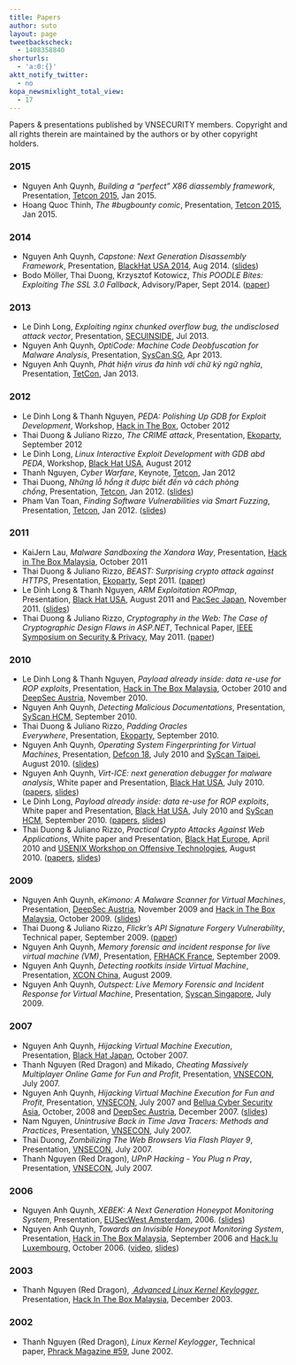 ```yaml
---
title: Papers
author: suto
layout: page
tweetbackscheck:
  - 1408358840
shorturls:
  - 'a:0:{}'
aktt_notify_twitter:
  - no
kopa_newsmixlight_total_view:
  - 17
---
```

Papers & presentations published by VNSECURITY members. Copyright and all rights therein are maintained by the authors or by other copyright holders.

### 2015

* Nguyen Anh Quynh, *Building a “perfect” X86 diassembly framework*, Presentation, <a href="https://tetcon.org/saigon-2015/talks/building-a-perfect-x86-diassembly-framework.html" target="_blank">Tetcon 2015</a>, Jan 2015.
* Hoang Quoc Thinh, *The #bugbounty comic*, Presentation, <a href="https://tetcon.org/saigon-2015/talks/the-bugbounty-comic.html" target="_blank">Tetcon 2015</a>, Jan 2015.

### 2014

* Nguyen Anh Quynh, *Capstone: Next Generation Disassembly Framework*, Presentation, <a href="https://www.blackhat.com/us-14/speakers/Quynh-Nguyen-Anh.html" target="_blank">BlackHat USA 2014</a>, Aug 2014. (<a href="http://capstone-engine.org/BHUSA2014-capstone.pdf" target="_blank">slides</a>)
* Bodo Möller, Thai Duong, Krzysztof Kotowicz, *This POODLE Bites: Exploiting The SSL 3.0 Fallback*, Advisory/Paper, Sept 2014. (<a href="https://www.openssl.org/~bodo/ssl-poodle.pdf" target="_blank">paper</a>)

### 2013

*   Le Dinh Long, *Exploiting nginx chunked overflow bug, the undisclosed attack vector*, Presentation, <a href="http://www.secuinside.com" target="_blank">SECUINSIDE</a>, Jul 2013.
*   Nguyen Anh Quynh, *OptiCode: Machine Code Deobfuscation for Malware Analysis*, Presentation, <a href="http://syscan.org" target="_blank">SysCan SG</a>, Apr 2013.
*   Nguyen Anh Quynh, *Phát hiện virus đa hình với chữ ký ngữ nghĩa*, Presentation, <a href="http://tetcon.org" target="_blank">TetCon</a>, Jan 2013.

### 2012

*   Le Dinh Long & Thanh Nguyen, *PEDA: Polishing Up GDB for Exploit Development*, Workshop, <a href="http://conference.hitb.org/hitbsecconf2012kul/thanh-nguyen/" target="_blank">Hack in The Box</a>, October 2012
*   Thai Duong & Juliano Rizzo, *The CRIME attack*, Presentation, <a href="http://www.ekoparty.org/2012/juliano-rizzo.php" target="_blank">Ekoparty</a>, September 2012
*   Le Dinh Long, *Linux Interactive Exploit Development with GDB abd PEDA*, Workshop, <a href="http://www.blackhat.com/html/bh-us-12/bh-us-12-briefings.html#Le" target="_blank">Black Hat USA</a>, August 2012
*   Thanh Nguyen, *Cyber Warfare*, Keynote, <a href="http://tetcon.org" target="_blank">Tetcon</a>, Jan 2012
*   Thai Duong, *Những lỗ hổng ít được biết đến và cách phòng chống*, Presentation, <a href="http://tetcon.org" target="_blank">Tetcon</a>, Jan 2012. (<a href="https://docs.google.com/present/view?id=dffw6v5g_31vc4jsjg3&revision=_latest&start=0&theme=shelley&cwj=true">slides</a>)
*   Pham Van Toan, *Finding Software Vulnerabilities via Smart Fuzzing*, Presentation, <a href="http://tetcon.org" target="_blank">Tetcon</a>, Jan 2012. (<a href="https://docs.google.com/viewer?a=v&pid=explorer&chrome=true&srcid=0B_L6MdkbAn4MNTQxNDI3ODAtMjhjZi00MzMxLWJmNTAtMTUwOTJjOWNmMDVj&hl=en_US">slides</a>)

### 2011

*   KaiJern Lau, *Malware Sandboxing the Xandora Way*, Presentation, <a href="http://conference.hitb.org/hitbsecconf2011kul/?page_id=2048" target="_blank">Hack in The Box Malaysia</a>, October 2011
*   Thai Duong & Juliano Rizzo, *BEAST: Surprising crypto attack against HTTPS*, Presentation, <a href="http://www.ekoparty.org/2011/thai-duong.php" target="_blank">Ekoparty</a>, Sept 2011. (<a href="http://www.insecure.cl/Beast-SSL.rar" target="_blank">paper</a>)
*   Le Dinh Long & Thanh Nguyen, *ARM Exploitation ROPmap*, Presentation, <a href="http://www.blackhat.com/html/bh-us-11/bh-us-11-briefings.html#Le" target="_blank">Black Hat USA</a>, August 2011 and <a href="http://pacsec.jp/speakers.html" target="_blank">PacSec Japan</a>, November 2011. (<a href="https://media.blackhat.com/bh-us-11/Le/BH_US_11_Le_ARM_Exploitation_ROPmap_Slides.pdf">slides</a>)
*   Thai Duong & Juliano Rizzo, *Cryptography in the Web: The Case of Cryptographic Design Flaws in ASP.NET*, Technical Paper, <a href="http://www.ieee-security.org/TC/SP2011/program.html" target="_blank">IEEE Symposium on Security & Privacy</a>, May 2011. (<a href="http://www.ieee-security.org/TC/SP2011/PAPERS/2011/paper030.pdf" target="_blank">paper</a>)

### 2010

*   Le Dinh Long & Thanh Nguyen, *Payload already inside: data re-use for ROP exploits*, Presentation, <a href="http://conference.hitb.org/hitbsecconf2010kl/" target="_blank">Hack in The Box Malaysia</a>, October 2010 and <a href="https://deepsec.net/schedule" target="_blank">DeepSec Austria</a>, November 2010. 
*   Nguyen Anh Quynh, *Detecting Malicious Documentations*, Presentation, <a href="http://www.syscan.org/index.php/archive/view/year/2010/city/hcm/pg/speakers" target="_blank">SyScan HCM</a>, September 2010.
*   Thai Duong & Juliano Rizzo, *Padding Oracles Everywhere*, Presentation, <a href="http://www.ekoparty.org/thai-duong-2010.php" target="_blank">Ekoparty</a>, September 2010.
*   Nguyen Anh Quynh, *Operating System Fingerprinting for Virtual Machines*, Presentation, <a href="https://www.defcon.org/html/defcon-18/dc-18-schedule.html" target="_blank">Defcon 18</a>, July 2010 and [SyScan Taipei][1], August 2010. (<a href="http://www.defcon.org/images/defcon-18/dc-18-presentations/Quynh/DEFCON-18-Quynh-OS-Fingerprinting-VM.pdf" target="_blank">slides</a>)
*   Nguyen Anh Quynh, *Virt-ICE: next generation debugger for malware analysis*, White paper and Presentation, <a href="http://www.blackhat.com/html/bh-us-10/bh-us-10-briefings.html" target="_blank">Black Hat USA</a>, July 2010. ([papers][2], [slides][3])  
*   Le Dinh Long, *Payload already inside: data re-use for ROP exploits*, White paper and Presentation, <a href="http://www.blackhat.com/html/bh-us-10/bh-us-10-briefings.html" target="_blank">Black Hat USA</a>, July 2010 and <a href="http://www.syscan.org/index.php/archive/view/year/2010/city/hcm/pg/speakers" target="_blank">SyScan HCM</a>, September 2010. ([papers][4], [slides][5])
*   Thai Duong & Juliano Rizzo, *Practical Crypto Attacks Against Web Applications*, White paper and Presentation, <a href="http://www.blackhat.com/html/bh-eu-10/bh-eu-10-briefings.html#Duong" target="_blank">Black Hat Europe</a>, April 2010 and [USENIX Workshop on Offensive Technologies][6], August 2010. (<a href="https://media.blackhat.com/bh-eu-10/whitepapers/Duong_Rizzo/BlackHat-EU-2010-Duong-Rizzo-Padding-Oracle-wp.pdf" target="_blank">papers</a>, <a href="https://media.blackhat.com/bh-eu-10/presentations/Duong_Rizzo/BlackHat-EU-2010-Duong-Rizzo-Padding-Oracle-slides.pdf" target="_blank">slides</a>)

### 2009

*   Nguyen Anh Quynh, *eKimono: A Malware Scanner for Virtual Machines*, Presentation, <a href="https://deepsec.net/docs/speaker.html" target="_blank">DeepSec Austria</a>, November 2009 and <a href="http://conference.hitb.org/hitbsecconf2009kl/?page_id=482" target="_blank">Hack in The Box Malaysia</a>, October 2009. ([slides][7])
*   Thai Duong & Juliano Rizzo, *Flickr’s API Signature Forgery Vulnerability*, Technical paper, September 2009. ([paper][8])
*   Nguyen Anh Quynh, *Memory forensic and incident response for live virtual machine (VM)*, Presentation, <a href="http://www.frhack.org/frhack-conference.php#virtual-machine-memory-forensic" target="_blank">FRHACK France</a>, September 2009.
*   Nguyen Anh Quynh, *Detecting rootkits inside Virtual Machine*, Presentation, <a href="http://xcon.xfocus.org/speakers.html" target="_blank">XCON China</a>, August 2009.
*   Nguyen Anh Quynh, *Outspect: Live Memory Forensic and Incident Response for Virtual Machine*, Presentation, <a href="http://www.syscan.org/Sg/program2.html" target="_blank">Syscan Singapore</a>, July 2009.

### 2007

*   Nguyen Anh Quynh, *Hijacking Virtual Machine Execution*, Presentation, <a href="http://www.blackhat.com/html/bh-japan-07/bh-jp-07-en-speakers.html#Anh" target="_blank">Black Hat Japan</a>, October 2007.
*   Thanh Nguyen (Red Dragon) and Mikado, *Cheating Massively Multiplayer Online Game for Fun and Profit*, Presentation, [VNSECON][9], July 2007.
*   Nguyen Anh Quynh, *Hijacking Virtual Machine Execution for Fun and Profit*, Presentation, [VNSECON][9], July 2007 and [Bellua Cyber Security Asia][10], October, 2008 and [DeepSec Austria][11], December 2007. ([slides][12])
*   Nam Nguyen, *Unintrusive Back in Time Java Tracers: Methods and Practices*, Presentation, [VNSECON][9], July 2007.
*   Thai Duong, *Zombilizing The Web Browsers Via Flash Player 9*, Presentation, [VNSECON][9], July 2007.
*   Thanh Nguyen (Red Dragon), *UPnP Hacking - You Plug n Pray*, Presentation, [VNSECON][9], July 2007.

### 2006

*   Nguyen Anh Quynh, *XEBEK: A Next Generation Honeypot Monitoring System*, Presentation, <a href="http://eusecwest.com/pastevents.html" target="_blank">EUSecWest Amsterdam</a>, 2006. ([slides][13])
*   Nguyen Anh Quynh, *Towards an Invisible Honeypot Monitoring System*, Presentation, <a href="http://conference.hitb.org/hitbsecconf2009kl/?page_id=482" target="_blank">Hack in The Box Malaysia</a>, September 2006 and [Hack.lu Luxembourg][14], October 2006. ([video][15], [slides][16])

### 2003

*   Thanh Nguyen (Red Dragon), [ *Advanced Linux Kernel Keylogger*][17], Presentation, <a href="http://conference.hackinthebox.org/hitbsecconf2003/speakers.php#rd" target="_blank">Hack In The Box Malaysia</a>, December 2003.

### 2002

*   Thanh Nguyen (Red Dragon), *Linux Kernel Keylogger*, Technical paper, <a href="http://phrack.org/issues.html?issue=59&id=14#article" target="_blank">Phrack Magazine #59</a>, June 2002.


 [1]: http://www.syscan.org/Tpe/index.php
 [2]: https://media.blackhat.com/bh-us-10/whitepapers/Anh/BlackHat-USA-2010-Anh-Virt-ICE-wp.pdf
 [3]: https://media.blackhat.com/bh-us-10/presentations/Anh/BlackHat-USA-2010-Anh-Virt-ICE-slides.pdf
 [4]: http://repository.root-me.org/Exploitation%20-%20Syst%C3%A8me/Unix/EN%20-%20Paper%20Payload%20already%20inside%20data%20reuse%20for%20ROP%20exploits.pdf
 [5]: http://repository.root-me.org/Exploitation%20-%20Syst%C3%A8me/Unix/EN%20-%20rop%20Bug%20-%20Slides%20Payload%20already%20inside%20data%20reuse%20for%20ROP%20exploits%20v1.pdf
 [6]: http://www.usenix.org/events/woot10/tech/
 [7]: http://conference.hitb.org/hitbsecconf2009kl/materials/D1T2%20-%20Nguyen%20Anh%20Quynh%20-%20eKimono%20.pdf
 [8]: http://netifera.com/research/flickr_api_signature_forgery.pdf
 [9]: http://web.archive.org/web/20070929110658/http://conf.vnsecurity.net/program
 [10]: http://www.bellua.com/bcs/asia07.schedule.html
 [11]: http://2007.deepsec.net
 [12]: http://www.bellua.com/bcs/asia07.materials/nguyen_anh_quynh.pdf
 [13]: http://eusecwest.com/esw06/esw06-nguyen.ppt
 [14]: http://2009.hack.lu/archive/2006/Xebek-HackDotLu06.pdf
 [15]: http://video.google.com/videoplay?docid=60467028831215862&ei=rJ2oS5C3IZS2wgPotvT2CA&q=hitbsecconf2006+owards+an+Invisible+Honeypot+Monitoring+System&view=3#
 [16]: http://www.packetstormsecurity.org/hitb06/DAY_2_-_Nguyen_Anh_Quynh_-_Towards_an_Invisible_Honeypot_Monitoring_Tool.pdf
 [17]: http://www.archive.org/details/hitb2003-Red-Dragon
